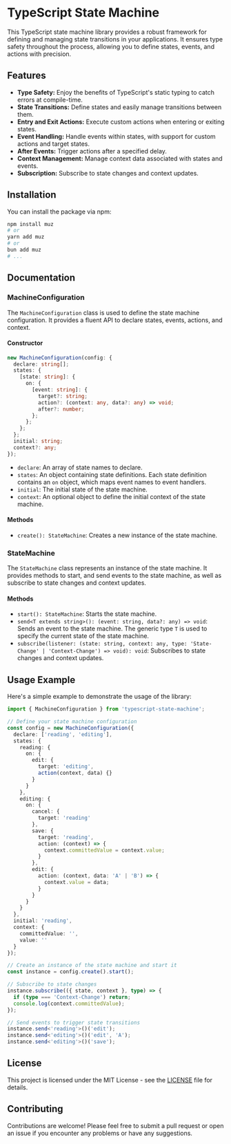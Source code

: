 # TypeScript State Machine

This TypeScript state machine library provides a robust framework for defining and managing state transitions in your applications. It ensures type safety throughout the process, allowing you to define states, events, and actions with precision.

## Features

- **Type Safety:** Enjoy the benefits of TypeScript's static typing to catch errors at compile-time.
- **State Transitions:** Define states and easily manage transitions between them.
- **Entry and Exit Actions:** Execute custom actions when entering or exiting states.
- **Event Handling:** Handle events within states, with support for custom actions and target states.
- **After Events:** Trigger actions after a specified delay.
- **Context Management:** Manage context data associated with states and events.
- **Subscription:** Subscribe to state changes and context updates.

## Installation

You can install the package via npm:

```bash
npm install muz
# or
yarn add muz
# or
bun add muz
# ...
```

## Documentation

### MachineConfiguration

The `MachineConfiguration` class is used to define the state machine configuration. It provides a fluent API to declare states, events, actions, and context.

#### Constructor

```typescript
new MachineConfiguration(config: {
  declare: string[];
  states: {
    [state: string]: {
      on: {
        [event: string]: {
          target?: string;
          action?: (context: any, data?: any) => void;
          after?: number;
        };
      };
    };
  };
  initial: string;
  context?: any;
});
```

- `declare`: An array of state names to declare.
- `states`: An object containing state definitions. Each state definition contains an `on` object, which maps event names to event handlers.
- `initial`: The initial state of the state machine.
- `context`: An optional object to define the initial context of the state machine.

#### Methods

- `create(): StateMachine`: Creates a new instance of the state machine.

### StateMachine

The `StateMachine` class represents an instance of the state machine. It provides methods to start, and send events to the state machine, as well as subscribe to state changes and context updates.

#### Methods

- `start(): StateMachine`: Starts the state machine.
- `send<T extends string>(): (event: string, data?: any) => void`: Sends an event to the state machine. The generic type `T` is used to specify the current state of the state machine.
- `subscribe(listener: (state: string, context: any, type: 'State-Change' | 'Context-Change') => void): void`: Subscribes to state changes and context updates.

## Usage Example

Here's a simple example to demonstrate the usage of the library:

```typescript
import { MachineConfiguration } from 'typescript-state-machine';

// Define your state machine configuration
const config = new MachineConfiguration({
  declare: ['reading', 'editing'],
  states: {
    reading: {
      on: {
        edit: {
          target: 'editing',
          action(context, data) {}
        }
      }
    },
    editing: {
      on: {
        cancel: {
          target: 'reading'
        },
        save: {
          target: 'reading',
          action: (context) => {
            context.committedValue = context.value;
          }
        },
        edit: {
          action: (context, data: 'A' | 'B') => {
            context.value = data;
          }
        }
      }
    }
  },
  initial: 'reading',
  context: {
    committedValue: '',
    value: ''
  }
});

// Create an instance of the state machine and start it
const instance = config.create().start();

// Subscribe to state changes
instance.subscribe(({ state, context }, type) => {
  if (type === 'Context-Change') return;
  console.log(context.committedValue);
});

// Send events to trigger state transitions
instance.send<'reading'>()('edit');
instance.send<'editing'>()('edit', 'A');
instance.send<'editing'>()('save');
```

## License

This project is licensed under the MIT License - see the [LICENSE](LICENSE) file for details.

## Contributing

Contributions are welcome! Please feel free to submit a pull request or open an issue if you encounter any problems or have any suggestions.
